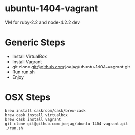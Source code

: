 # ubuntu-1404-vagrant

VM for ruby-2.2 and node-4.2.2 dev

# Generic Steps

* Install VirtualBox
* Install Vagrant
* git clone git@github.com:joejag/ubuntu-1404-vagrant.git
* Run run.sh
* Enjoy

# OSX Steps

```
brew install caskroom/cask/brew-cask
brew cask install virtualbox
brew cask install vagrant
git clone git@github.com:joejag/ubuntu-1404-vagrant.git
./run.sh
```
